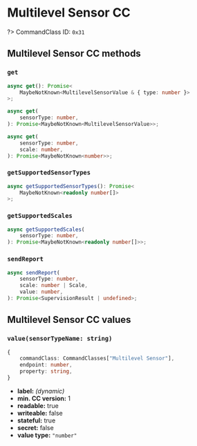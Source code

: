 # Multilevel Sensor CC

?> CommandClass ID: `0x31`

## Multilevel Sensor CC methods

### `get`

```ts
async get(): Promise<
	MaybeNotKnown<MultilevelSensorValue & { type: number }>
>;

async get(
	sensorType: number,
): Promise<MaybeNotKnown<MultilevelSensorValue>>;

async get(
	sensorType: number,
	scale: number,
): Promise<MaybeNotKnown<number>>;
```

### `getSupportedSensorTypes`

```ts
async getSupportedSensorTypes(): Promise<
	MaybeNotKnown<readonly number[]>
>;
```

### `getSupportedScales`

```ts
async getSupportedScales(
	sensorType: number,
): Promise<MaybeNotKnown<readonly number[]>>;
```

### `sendReport`

```ts
async sendReport(
	sensorType: number,
	scale: number | Scale,
	value: number,
): Promise<SupervisionResult | undefined>;
```

## Multilevel Sensor CC values

### `value(sensorTypeName: string)`

```ts
{
	commandClass: CommandClasses["Multilevel Sensor"],
	endpoint: number,
	property: string,
}
```

-   **label:** _(dynamic)_
-   **min. CC version:** 1
-   **readable:** true
-   **writeable:** false
-   **stateful:** true
-   **secret:** false
-   **value type:** `"number"`

